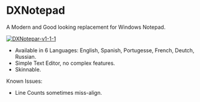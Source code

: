 # DXNotepad
A Modern and Good looking replacement for Windows Notepad.

<a href="https://ibb.co/YpGCXXT"><img src="https://i.ibb.co/MMLvff5/DXNotepar-v1-1-1.png" alt="DXNotepar-v1-1-1" border="0"></a>

* Available in 6 Languages: English, Spanish, Portugesse, French, Deutch, Russian.
* Simple Text Editor, no complex features.
* Skinnable.

Known Issues:
* Line Counts sometimes miss-align.
